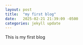 ```yaml
---
layout: post
title:  "my first blog"
date:   2025-02-21 21:39:09 -0500
categories: jekyll update
---
```

This is my first blog

[jekyll-gh]:   https://github.com/ZhifeiDou
[jekyll-talk]: https://talk.jekyllrb.com/
